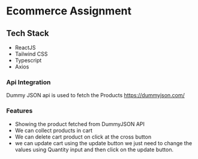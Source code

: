 
# Ecommerce Assignment

## Tech Stack

- ReactJS
- Tailwind CSS
- Typescript
- Axios

### Api Integration

 Dummy JSON api is used to fetch the Products
 https://dummyjson.com/

### Features
- Showing the product fetched from DummyJSON API
- We can collect products in cart
- We can delete cart product on click at the cross button
- we can update cart using the update button we just need to change the values using Quantity input and then click on the update button.